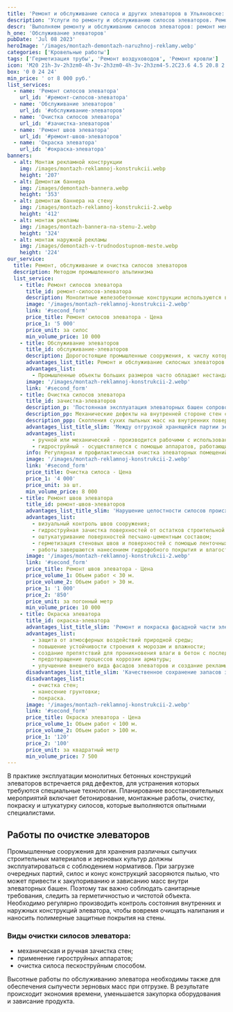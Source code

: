 ```yaml
---
title: 'Ремонт и обслуживание силоса и других элеваторов в Ульяновске: Цена за услугу'
description: 'Услуги по ремонту и обслуживанию силосов элеваторов. Ремонт межсоговых швов, зачистка силосов и окраска элеватора. Цена от 8 000 руб. Звоните!'
descr: 'Выполняем ремонту и обслуживанию силосов элеваторов: ремонт межсоговых швов, зачистка силосов и окраска элеватора.'
h_one: 'Обслуживание элеваторов'
pubDate: 'Jul 08 2023'
heroImage: '/images/montazh-demontazh-naruzhnoj-reklamy.webp'
categories: ['Кровельные работы']
tags: ['Герметизация трубы', 'Ремонт воздуховодов', 'Ремонт кровли']
icon: 'M20 21h-3v-2h3zm0-4h-3v-2h3zm0-4h-3v-2h3zm4-5.2C23.6 4.5 20.8 2 17.5 2c-1.7 0-3.4.7-4.6 1.9c-.7.7-1.2 1.4-1.5 2.3L15.6 9H22v13h2zM13.3 7c.6-1.8 2.3-3 4.2-3s3.6 1.2 4.2 3zM7.5 6L0 11v11h15V11zM13 20h-3v-6H5v6H2v-8l5.5-3.5L13 12z'
box: '0 0 24 24'
min_price: ' от 8 000 руб.'
list_services:
  - name: 'Ремонт силосов элеватора'
    url_id: '#ремонт-силосов-элеватора'
  - name: 'Обслуживание элеваторов'
    url_id: '#обслуживание-элеваторов'
  - name: 'Очистка силосов элеватора'
    url_id: '#зачистка-элеваторов'
  - name: 'Ремонт швов элеватора'
    url_id: '#ремонт-швов-элеваторов'
  - name: 'Окраска элеватора'
    url_id: '#окраска-элеватора'
banners:
  - alt: Монтаж рекламной конструкции
    img: /images/montazh-reklamnoj-konstrukcii.webp
    height: '207'
  - alt: Демонтаж баннера
    img: /images/demontazh-bannera.webp
    height: '353'
  - alt: демонтаж баннера на стену
    img: /images/montazh-reklamnoj-konstrukcii-2.webp
    height: '412'
  - alt: монтаж рекламы
    img: /images/montazh-bannera-na-stenu-2.webp
    height: '324'
  - alt: монтаж наружной рекламы
    img: /images/demontazh-v-trudnodostupnom-meste.webp
    height: '224'
our_service:
  title: Ремонт, обслуживание и очистка силосов элеваторов
  description: Методом промышленного альпинизма
  list_service:
    - title: Ремонт силосов элеватора
      title_id: ремонт-силосов-элеватора
      description: Монолитные железобетонные конструкции используются в промышленной сельскохозяйственной деятельности для заготовки и хранения зерновых культур. Обслуживание элеваторов содержит целый ряд мероприятий, направленных на функционирование объектов без перебоев и поддержание качественных условий сохранности продуктов. Среди вариантов ремонтной деятельности присутствуют такие, как предварительная очистка межсоговых швов и стеновых поверхностей гидроструйным методом, оштукатуривание фасадов силосных башен, заделка арматуры и трещин, герметизация и покраска.
      image: '/images/montazh-reklamnoj-konstrukcii-2.webp'
      link: '#second_form'
      price_title: Ремонт силосов элеватора - Цена
      price_1: '5 000'
      price_unit: за силос
      min_volume_price: 10 000
    - title: Обслуживание элеваторов
      title_id: обслуживание-элеваторов
      description: Дорогостоящие промышленные сооружения, к числу которых относятся силосные башни и элеваторы, постоянно нуждаются в ремонтном и профилактическом обслуживании, в целях предотвращения колоссальных финансовых потерь. Ввиду значительной высоты специальных сельскохозяйственных объектов для хранения зерновой продукции, в ремонтных работах требуется участие промышленных альпинистов. Восстановительные мероприятия могут включать, как устранение небольших дефектов, так и капитальный ремонт. Особое внимание следует уделять профилактике протеков в агропромышленных сооружениях, из-за которых происходят большие потери зерновой продукции.
      advantages_list_title: Ремонт и обслуживание силосных элеваторов
      advantages_list:
        - Промышленные объекты больших размеров часто обладают нестандартной конфигурацией, что затрудняет их обслуживание обычными ремонтными бригадами. Для выполнения высотных работ в последнее время широко востребован промышленный альпинизм. Профессиональные сотрудники нашей компании обладают такими преимуществами, как большой опыт в осуществлении демонтажных и восстановительных мероприятий. Ремонт производится на любой высоте масштабных конструкций оригинальной структуры.
      image: '/images/montazh-reklamnoj-konstrukcii-2.webp'
      link: '#second_form'
    - title: Очистка силосов элеватора
      title_id: зачистка-элеваторов
      description_p: 'Постоянная эксплуатация элеваторных башен сопровождается передвижением многотонной зерновой массы, которая механически воздействует на состояние стен и конструктивных швов сооружений. Поэтому целостность и долговечность высотных промышленных конструкций напрямую зависит от качества обслуживания и профилактических мероприятий. Недостаточно ответственное отношение к состоянию силосных конструкций приводит к нарушению технологических условий сохранения зерна и попаданию влаги внутрь помещений. Регулярный ремонт элеваторов необходим для предотвращения следующих разрушительных факторов:'
      description_pp: Механические дефекты на внутренней стороне стен силосных башен способствуют образованию нежелательных отложений продукта, а различные шероховатости задерживают мелкие частицы пыли. Они вызывают нарушение технологического процесса, так же как изменения температуры и влажности внутри элеватора. В налипших на стенах зерновых отложениях возникают негативные биологические процессы, приводящие к размножению насекомых и грибковых заражений.
      description_ppp: Скопления сухих пыльных масс на внутренних поверхностях зерновых хранилищ могут привести к пожару и самопроизвольной детонации.
      advantages_list_title_slim: 'Между отгрузкой хранящейся партии зерна и новом заполнением силосной башни необходимо очищать стены емкости, чтобы предотвратить возможность больших потерь. Используется 2 способа очистки стеновых поверхностей:'
      advantages_list:
        - ручной или механический - производится рабочими с использованием щеток и метелок;
        - гидроструйный - осуществляется с помощью аппаратов, работающих под высоким атмосферным давлением.
      info: Регулярная и профилактическая очистка элеваторных помещений механическим способом производится обслуживающей компанией или рабочими предприятия. Если внутри силосной башни наблюдаются затвердевшие отложения, грибковые заражения и другие негативные биологические факторы, отравляющие атмосферу, необходимо использовать для очистки гидроструйную аппаратуру.
      image: '/images/montazh-reklamnoj-konstrukcii-2.webp'
      link: '#second_form'
      price_title: Очистка силоса - Цена
      price_1: '4 000'
      price_unit: за шт.
      min_volume_price: 8 000
    - title: Ремонт швов элеватора
      title_id: ремонт-швов-элеваторов
      advantages_list_title_slim: 'Нарушение целостности силосов происходит под воздействием технических и природных факторов, что требует восстановления герметичности стыковочных швов и внутренних поверхностей. Ремонтные работы включают несколько последовательных этапов:'
      advantages_list:
        - визуальный контроль швов сооружения;
        - гидроструйная зачистка поверхностей от остатков строительной смеси и пыли, просушка и подготовка стен;
        - оштукатуривание поверхностей песчано-цементным составом;
        - герметизация стеновых швов и поверхностей с помощью ленточных, прокладочных и мастичных смесей.
        - работы завершаются нанесением гидрофобного покрытия и влагостойкой краски.
      image: '/images/montazh-reklamnoj-konstrukcii-2.webp'
      link: '#second_form'
      price_title: Ремонт швов элеватора - Цена
      price_volume_1: Объем работ < 30 м.
      price_volume_2: Объем работ > 30 м.
      price_1: '1 000'
      price_2: '850'
      price_unit: за погонный метр
      min_volume_price: 10 000
    - title: Окраска элеватора
      title_id: окраска-элеватора
      advantages_list_title_slim: 'Ремонт и покраска фасадной части элеваторов выполняет следующие задачи:'
      advantages_list:
        - защита от атмосферных воздействий природной среды;
        - повышение устойчивости строения к морозам и влажности;
        - создание препятствий для проникновения влаги в бетон с последующим растрескиванием от морозов;
        - предотвращение процессов коррозии арматуры;
        - улучшение внешнего вида фасадов элеваторов и создание рекламы.
      disadvantages_list_title_slim: 'Качественное сохранение запасов зерновых культур зависит от соблюдения нормативных требований к состоянию фасадов, для чего проводятся следующие работы:'
      disadvantages_list:
        - очистка стен;
        - нанесение грунтовки;
        - покраска.
      image: '/images/montazh-reklamnoj-konstrukcii-2.webp'
      link: '#second_form'
      price_title: Окраска элеватора - Цена
      price_volume_1: Объем работ < 100 м.
      price_volume_2: Объем работ > 100 м.
      price_1: '120'
      price_2: '100'
      price_unit: за квадратный метр
      min_volume_price: 7 500
---
```


В практике эксплуатации монолитных бетонных конструкций элеваторов встречается ряд дефектов, для устранения которых требуются специальные технологии. Планирование восстановительных мероприятий включает бетонирование, монтажные работы, очистку, покраску и штукатурку силосов, которые выполняются опытными специалистами.

## Работы по очистке элеваторов

Промышленные сооружения для хранения различных сыпучих строительных материалов и зерновых культур должны эксплуатироваться с соблюдением нормативов. При загрузке очередных партий, силос и конус конструкций засоряются пылью, что может привести к закупориванию и зависанию масс внутри элеваторных башен. Поэтому так важно соблюдать санитарные требования, следить за герметичностью и чистотой объекта. Необходимо регулярно производить контроль состояния внутренних и наружных конструкций элеватора, чтобы вовремя очищать налипания и наносить полимерные защитные покрытия на стены.

### Виды очистки силосов элеватора:

- механическая и ручная зачистка стен;
- применение гироструйных аппаратов;
- очистка силоса пескоструйным способом.

Высотные работы по обслуживанию элеватора необходимы также для обеспечения сыпучести зерновых масс при отгрузке. В результате происходит экономия времени, уменьшается закупорка оборудования и зависание продукта.
